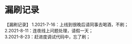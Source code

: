 # 漏刷记录

【漏刷记录】
1.2021-7-16：上线到很晚后请同事去喝酒，不刷；  
2.2021-8-11：连夜线上问题处理，请假一天；    
3.2021-8-23：赶进度调试代码中，忘了刷；  
